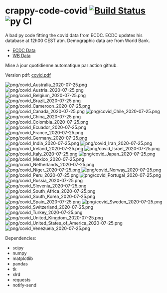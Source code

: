 # crappy-code-covid [![Build Status](https://cloud.drone.io/api/badges/a-lemonnier/crappy-code-covid/status.svg)](https://cloud.drone.io/a-lemonnier/crappy-code-covid) ![py CI](https://github.com/a-lemonnier/crappy-code-covid/workflows/py%20CI/badge.svg)
 
A bad py code fitting the covid data from ECDC. ECDC updates his database at 12h00 CEST atm. Demographic data are from World Bank.
 
- [ECDC Data](https://www.ecdc.europa.eu/en/publications-data/download-todays-data-geographic-distribution-covid-19-cases-worldwide)
- [WB Data](https://data.worldbank.org/indicator/sp.pop.totl)
 
 
Mise à jour quotidienne automatique par action github.
 
Version pdf: [covid.pdf](https://github.com/a-lemonnier/crappy-code-covid/raw/master/covid.pdf)
 
![png/covid_Australia_2020-07-25.png](png/covid_Australia_2020-07-25.png)
![png/covid_Austria_2020-07-25.png](png/covid_Austria_2020-07-25.png)
![png/covid_Belgium_2020-07-25.png](png/covid_Belgium_2020-07-25.png)
![png/covid_Brazil_2020-07-25.png](png/covid_Brazil_2020-07-25.png)
![png/covid_Cameroon_2020-07-25.png](png/covid_Cameroon_2020-07-25.png)
![png/covid_Canada_2020-07-25.png](png/covid_Canada_2020-07-25.png)
![png/covid_Chile_2020-07-25.png](png/covid_Chile_2020-07-25.png)
![png/covid_China_2020-07-25.png](png/covid_China_2020-07-25.png)
![png/covid_Colombia_2020-07-25.png](png/covid_Colombia_2020-07-25.png)
![png/covid_Ecuador_2020-07-25.png](png/covid_Ecuador_2020-07-25.png)
![png/covid_France_2020-07-25.png](png/covid_France_2020-07-25.png)
![png/covid_Germany_2020-07-25.png](png/covid_Germany_2020-07-25.png)
![png/covid_India_2020-07-25.png](png/covid_India_2020-07-25.png)
![png/covid_Iran_2020-07-25.png](png/covid_Iran_2020-07-25.png)
![png/covid_Ireland_2020-07-25.png](png/covid_Ireland_2020-07-25.png)
![png/covid_Israel_2020-07-25.png](png/covid_Israel_2020-07-25.png)
![png/covid_Italy_2020-07-25.png](png/covid_Italy_2020-07-25.png)
![png/covid_Japan_2020-07-25.png](png/covid_Japan_2020-07-25.png)
![png/covid_Mexico_2020-07-25.png](png/covid_Mexico_2020-07-25.png)
![png/covid_Netherlands_2020-07-25.png](png/covid_Netherlands_2020-07-25.png)
![png/covid_Niger_2020-07-25.png](png/covid_Niger_2020-07-25.png)
![png/covid_Norway_2020-07-25.png](png/covid_Norway_2020-07-25.png)
![png/covid_Peru_2020-07-25.png](png/covid_Peru_2020-07-25.png)
![png/covid_Portugal_2020-07-25.png](png/covid_Portugal_2020-07-25.png)
![png/covid_Russia_2020-07-25.png](png/covid_Russia_2020-07-25.png)
![png/covid_Slovenia_2020-07-25.png](png/covid_Slovenia_2020-07-25.png)
![png/covid_South_Africa_2020-07-25.png](png/covid_South_Africa_2020-07-25.png)
![png/covid_South_Korea_2020-07-25.png](png/covid_South_Korea_2020-07-25.png)
![png/covid_Spain_2020-07-25.png](png/covid_Spain_2020-07-25.png)
![png/covid_Sweden_2020-07-25.png](png/covid_Sweden_2020-07-25.png)
![png/covid_Switzerland_2020-07-25.png](png/covid_Switzerland_2020-07-25.png)
![png/covid_Turkey_2020-07-25.png](png/covid_Turkey_2020-07-25.png)
![png/covid_United_Kingdom_2020-07-25.png](png/covid_United_Kingdom_2020-07-25.png)
![png/covid_United_States_of_America_2020-07-25.png](png/covid_United_States_of_America_2020-07-25.png)
![png/covid_Venezuela_2020-07-25.png](png/covid_Venezuela_2020-07-25.png)
 
Dependencies:
- scipy
- numpy
- matplotlib
- pandas
- tk
- xlrd
- requests
- notify-send
